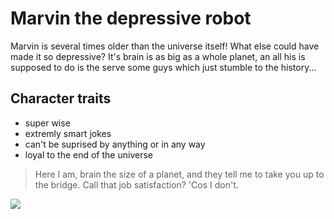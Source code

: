 # Marvin the depressive robot
Marvin is several times older than the universe itself! What else could have made it so depressive? It's brain is as big as a whole planet, an all his is supposed to do is the serve some guys which just stumble to the history...

## Character traits
* super wise
* extremly smart jokes
* can't be suprised by anything or in any way
* loyal to the end of the universe

> Here I am, brain the size of a planet, and they tell me to take you up to the bridge. Call that job satisfaction? 'Cos I don't.

<img src="https://vignette.wikia.nocookie.net/hitchhikers/images/a/a4/Marvin.jpg/revision/latest?cb=20100530114055" />
